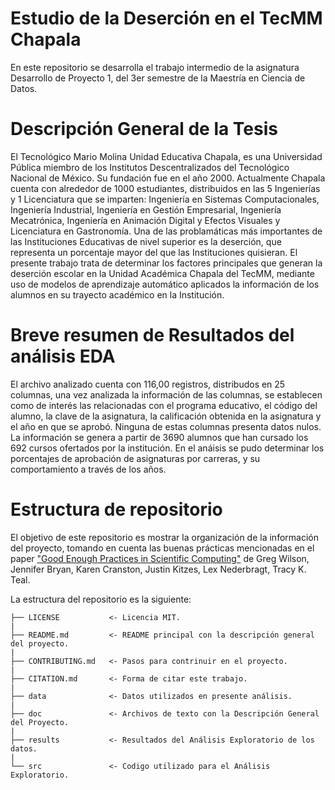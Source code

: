 # Estudio de la Deserción en el TecMM Chapala
En este repositorio se desarrolla el trabajo intermedio de la asignatura Desarrollo de Proyecto 1, del 3er semestre de la Maestría en Ciencia de Datos.

# Descripción General de la Tesis
El Tecnológico Mario Molina Unidad Educativa Chapala, es una Universidad Pública miembro de los Institutos Descentralizados del Tecnológico Nacional de México. Su fundación fue en el año 2000. Actualmente Chapala cuenta con alrededor de 1000 estudiantes, distribuidos en las 5 Ingenierías y 1 Licenciatura que se imparten: Ingeniería en Sistemas Computacionales, Ingeniería Industrial, Ingeniería en Gestión Empresarial, Ingeniería Mecatrónica, Ingeniería en Animación Digital y Efectos Visuales y Licenciatura en Gastronomía.
Una de las problamáticas más importantes de las Instituciones Educativas de nivel superior es la deserción, que representa un porcentaje mayor del que las Instituciones quisieran. El presente trabajo trata de determinar los factores principales que generan la deserción escolar en la Unidad Académica Chapala del TecMM, mediante uso de modelos de aprendizaje automático aplicados la información de los alumnos en su trayecto académico en la Institución.

# Breve resumen de Resultados del análisis EDA
El archivo analizado cuenta con 116,00 registros, distribudos en 25 columnas, una vez analizada la información de las columnas, se establecen como de interés las relacionadas con el programa educativo, el código del alumno, la clave de la asignatura, la calificación obtenida en la asignatura y el año en que se aprobó. Ninguna de estas columnas presenta datos nulos. La información se genera a partir de 3690 alumnos que han cursado los 692 cursos ofertados por la institución.
En el anáisis se  pudo determinar los porcentajes de aprobación de asignaturas por carreras, y su comportamiento a través de los años.

# Estructura de repositorio

El objetivo de este repositorio es mostrar la organización de la información del proyecto, tomando en cuenta las buenas prácticas mencionadas en el paper ["Good Enough Practices in Scientific Computing"](https://arxiv.org/abs/1609.00037) de Greg Wilson, Jennifer Bryan, Karen Cranston, Justin Kitzes, Lex Nederbragt, Tracy K. Teal.

La estructura del repositorio es la siguiente:

    ├── LICENSE           <- Licencia MIT.
    |  
    ├── README.md         <- README principal con la descripción general del proyecto. 
    |  
    ├── CONTRIBUTING.md   <- Pasos para contrinuir en el proyecto.  
    |  
    ├── CITATION.md       <- Forma de citar este trabajo.  
    |  
    ├── data              <- Datos utilizados en presente análisis.  
    |  
    ├── doc               <- Archivos de texto con la Descripción General del Proyecto.  
    |  
    ├── results           <- Resultados del Análisis Exploratorio de los datos. 
    |  
    └── src               <- Codigo utilizado para el Análisis Exploratorio.  
